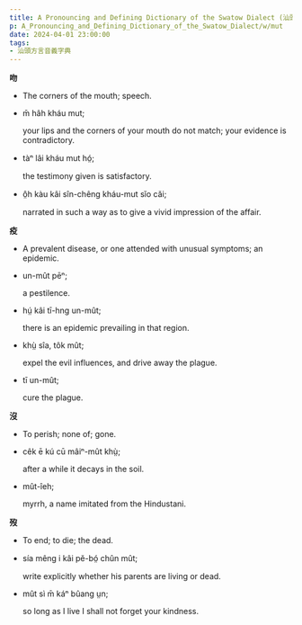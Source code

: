 ```yaml
---
title: A Pronouncing and Defining Dictionary of the Swatow Dialect (汕頭方言音義字典) / mut
p: A_Pronouncing_and_Defining_Dictionary_of_the_Swatow_Dialect/w/mut
date: 2024-04-01 23:00:00
tags: 
- 汕頭方言音義字典
---
```



**吻**
- The corners of the mouth; speech.

- m̄ hâh kháu mut;

  your lips and the corners of your mouth do not match; your evidence is contradictory.

- tàⁿ lâi kháu mut hó̤;

  the testimony given is satisfactory.

- ô̤h kàu kâi sîn-chêng kháu-mut sĭo căi;

  narrated in such a way as to give a vivid impression of the affair.

**疫**
- A prevalent disease, or one attended with unusual symptoms; an epidemic.

- un-mût pēⁿ;

  a pestilence.

- hṳ́ kâi tī-hng un-mût;

  there is an epidemic prevailing in that region.

- khṳ̀ sîa, tôk mût;

  expel the evil influences, and drive away the plague.

- tī un-mût;

  cure the plague.



**沒**
- To perish; none of; gone.

- cêk ē kú cū mâiⁿ-mût khṳ̀;

  after a while it decays in the soil.

- mût-îeh;

  myrrh, a name imitated from the Hindustani.

**歿**
- To end; to die; the dead.

- sía mêng i kâi pĕ-bó̤ chûn mût;

  write explicitly whether his parents are living or dead.

- mût sì m̄ káⁿ bûang ṳn;

  so long as I live I shall not forget your kindness.
